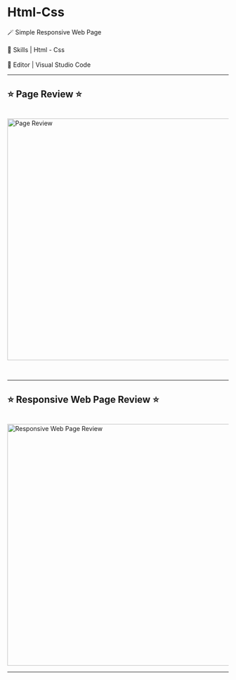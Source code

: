 # Html-Css  

🪄   Simple Responsive Web Page <br>  <br> 
🔸   Skills | Html - Css <br> <br> 
🔹   Editor | Visual Studio Code<br> <hr>

<h2> ⭐️ Page Review ⭐️ </h2><br>

<img width="550" alt="Page Review" src="https://github.com/JomanahMohammed/Html-Css/assets/113805329/dba353b7-7344-4d1b-9d6d-3024068624f3">

<br> <hr>

<h2> ⭐️ Responsive Web Page Review ⭐️ </h2> <br>

<img width="550" alt="Responsive Web Page Review" src="https://github.com/JomanahMohammed/Html-Css/assets/113805329/317f37e0-ab7d-4bb2-be4e-99fcab1489b6">
<br> <hr>
